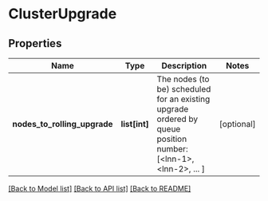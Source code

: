 # ClusterUpgrade

## Properties
Name | Type | Description | Notes
------------ | ------------- | ------------- | -------------
**nodes_to_rolling_upgrade** | **list[int]** | The nodes (to be) scheduled for an existing upgrade ordered by queue position number: [&lt;lnn-1&gt;, &lt;lnn-2&gt;, ... ] | [optional] 

[[Back to Model list]](../README.md#documentation-for-models) [[Back to API list]](../README.md#documentation-for-api-endpoints) [[Back to README]](../README.md)



